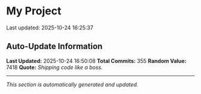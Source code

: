 # My Project


Last updated: 2025-10-24 16:25:37



































































































































































































































































































































































## Auto-Update Information

**Last Updated:** 2025-10-24 16:50:08
**Total Commits:** 355
**Random Value:** 7418
**Quote:** _Shipping code like a boss._

---
_This section is automatically generated and updated._